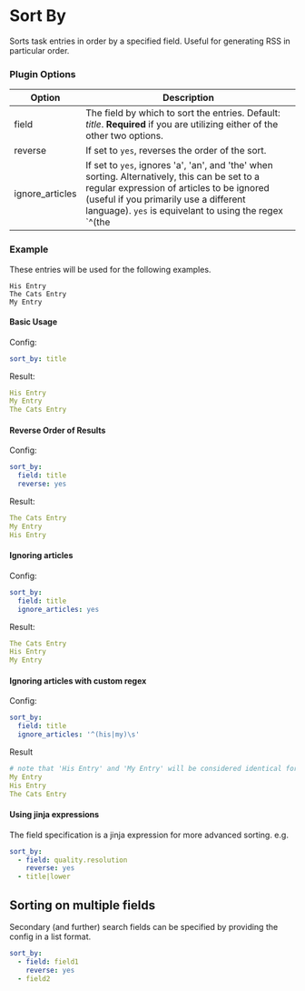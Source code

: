 # Sort By
Sorts task entries in order by a specified field. Useful for generating RSS in particular order.

### Plugin Options
| Option| Description |
| --- | --- |
| field | The field by which to sort the entries. Default: _title_. **Required** if you are utilizing either of the other two options. |
| reverse | If set to `yes`, reverses the order of the sort. |
| ignore_articles | If set to `yes`, ignores 'a', 'an', and 'the' when sorting. Alternatively, this can be set to a regular expression of articles to be ignored (useful if you primarily use a different language). `yes` is equivelant to using the regex `^(the|a|an)\s`. |

### Example
These entries will be used for the following examples.
```text
His Entry
The Cats Entry
My Entry
```

#### Basic Usage
Config:
```yaml
sort_by: title
```
Result:
```yaml
His Entry
My Entry
The Cats Entry
```

#### Reverse Order of Results
Config:
```yaml
sort_by:
  field: title
  reverse: yes
```
Result:
```yaml
The Cats Entry
My Entry
His Entry
```

#### Ignoring articles
Config:
```yaml
sort_by:
  field: title
  ignore_articles: yes
```
Result:
```yaml
The Cats Entry
His Entry
My Entry
```

#### Ignoring articles with custom regex
Config:
```yaml
sort_by:
  field: title
  ignore_articles: '^(his|my)\s'
```
Result
```yaml
# note that 'His Entry' and 'My Entry' will be considered identical for the sort (since 'His' and 'My' will be ignored) and may be reversed, but will always be before 'The Cats Entry'
My Entry
His Entry
The Cats Entry
```

#### Using jinja expressions
The field specification is a jinja expression for more advanced sorting.
e.g.
```yaml
sort_by:
  - field: quality.resolution
    reverse: yes
  - title|lower
```

## Sorting on multiple fields

Secondary (and further) search fields can be specified by providing the config in a list format.

```yaml
sort_by:
  - field: field1
    reverse: yes
  - field2
```